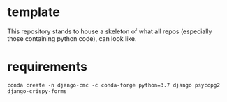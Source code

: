 # template
This repository stands to house a skeleton of what all repos (especially those containing python code), can look like.

# requirements
```
conda create -n django-cmc -c conda-forge python=3.7 django psycopg2 django-crispy-forms
```

